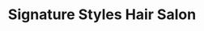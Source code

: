 ---
title: "Signature Styles Hair Salon"
url: /montpelier/signature-styles-hair-salon/
shop: beauty
---